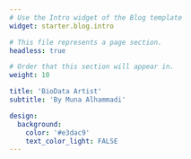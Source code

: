 ```yaml
---
# Use the Intro widget of the Blog template
widget: starter.blog.intro

# This file represents a page section.
headless: true

# Order that this section will appear in.
weight: 10

title: 'BioData Artist'
subtitle: 'By Muna Alhammadi'

design:
  background:
    color: '#e3dac9'
    text_color_light: FALSE
---
```

